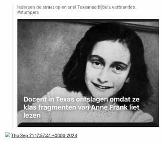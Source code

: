 > Iedereen de straat op en snel Texaanse bijbels verbranden\.  
> \#stumpers 
> 
> ![](../../media/1704917831530283276-F6kVuwLWoAIpUBz.jpg)

<img src="../../media/tweet.ico" width="12" /> [Thu Sep 21 17:57:41 +0000 2023](https://twitter.com/DromerDenker/status/1704917831530283276)